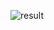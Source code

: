 ![result](https://github.com/Khawaja-Abdul-Haleem/iOS_Developement_WorkShop/assets/59179832/1919492f-5233-4f85-9ba9-705f5cd53d68)
